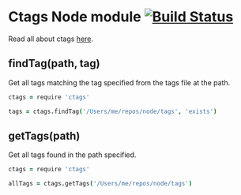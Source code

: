 # Ctags Node module [![Build Status](https://travis-ci.org/Atom/node-ctags.png)](https://travis-ci.org/Atom/node-ctags)


Read all about ctags [here](http://ctags.sourceforge.net/).

## findTag(path, tag)

Get all tags matching the tag specified from the tags file at the path.

```coffeescript
ctags = require 'ctags'

tags = ctags.findTag('/Users/me/repos/node/tags', 'exists')
```

## getTags(path)

Get all tags found in the path specified.

```coffeescript
ctags = require 'ctags'

allTags = ctags.getTags('/Users/me/repos/node/tags')
```

